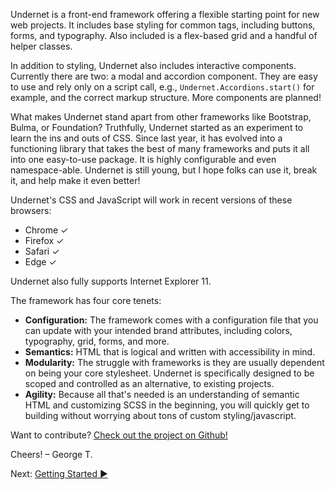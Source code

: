 Undernet is a front-end framework offering a flexible starting point for new web projects. It includes base styling for common tags, including buttons, forms, and typography. Also included is a flex-based grid and a handful of helper classes.

In addition to styling, Undernet also includes interactive components. Currently there are two: a modal and accordion component. They are easy to use and rely only on a script call, e.g., `Undernet.Accordions.start()` for example, and the correct markup structure. More components are planned!

What makes Undernet stand apart from other frameworks like Bootstrap, Bulma, or Foundation? Truthfully, Undernet started as an experiment to learn the ins and outs of CSS. Since last year, it has evolved into a functioning library that takes the best of many frameworks and puts it all into one easy-to-use package. It is highly configurable and even namespace-able. Undernet is still young, but I hope folks can use it, break it, and help make it even better!

Undernet's CSS and JavaScript will work in recent versions of these browsers:

- Chrome ✓
- Firefox ✓
- Safari ✓
- Edge ✓

Undernet also fully supports Internet Explorer 11.

The framework has four core tenets:

- **Configuration:** The framework comes with a configuration file that you can update with your intended brand attributes, including colors, typography, grid, forms, and more.
- **Semantics:** HTML that is logical and written with accessibility in mind.
- **Modularity:** The struggle with frameworks is they are usually dependent on being your core stylesheet. Undernet is specifically designed to be scoped and controlled as an alternative, to existing projects.
- **Agility:** Because all that's needed is an understanding of semantic HTML and customizing SCSS in the beginning, you will quickly get to building without worrying about tons of custom styling/javascript.

Want to contribute? [Check out the project on Github!](https://www.github.com/geotrev/undernet)

Cheers!
– George T.

Next: [Getting Started ►](getting-started)
